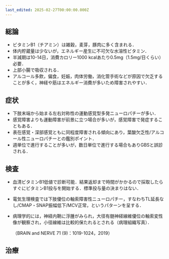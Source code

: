 ```yaml
---
last_edited: 2025-02-27T00:00:00.000Z
---
```





## 総論

- ビタミンB1（チアミン）は雑穀，麦芽，豚肉に多く含まれる．
- 体内貯蔵量は少ないが，エネルギー産生に不可欠な水溶性ビタミン．
- 半減期は10-14日，消費カロリー1000 kcalあたり0.5mg（1.5mg/日くらい）必要．
- 上部小腸で吸収される．
- アルコール多飲，偏食，妊娠，肉体労働，消化管手術などが原因で欠乏することが多く，神経や筋はエネルギー消費が多いため障害されやすい．

## 症状

- 下肢末端から始まる左右対称性の運動感覚型多発ニューロパチーが多い．
- 感覚障害よりも運動障害が前景に立つ場合が多いが，感覚障害で発症することもある．
- 表在感覚・深部感覚ともに同程度障害される傾向にあり，葉酸欠乏性/アルコール性ニューロパチーとの鑑別ポイント．
- 週単位で進行することが多いが，数日単位で進行する場合もありGBSと誤診される．

  

## 検査

- 血清ビタミンB1低値で診断可能．結果返却まで時間がかかるので採取したらすぐにビタミンB1投与を開始する．標準投与量の決まりはない．
- 電気生理検査では下肢優位の軸索障害性ニューロパチー，すなわちTL延長なし/CMAP・SNAP振幅低下/MCV正常，というパターンを呈する．

- 病理学的には，神経内鞘に浮腫がみられ，大径有髄神経線維優位の軸索変性像が観察され，小径線維は比較的保たれるとされる（病理組織写真）．
  
    
    
    （BRAIN and NERVE 71 (9)：1019-1024，2019）
    

  

## 治療
